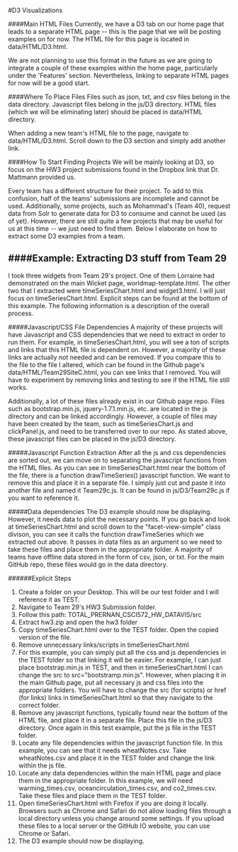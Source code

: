#D3 Visualizations

####Main HTML Files
Currently, we have a D3 tab on our home page that leads to a separate HTML page -- this is the page that we will be posting examples on for now. The HTML file for this page is located in data/HTML/D3.html. 

We are not planning to use this format in the future as we are going to integrate a couple of these examples within the home page, particularly under the 'Features' section. Nevertheless, linking to separate HTML pages for now will be a good start.

####Where To Place Files
Files such as json, txt, and csv files belong in the data directory. Javascript files belong in the js/D3 directory. HTML files (which we will be eliminating later) should be placed in data/HTML directory.

When adding a new team's HTML file to the page, navigate to data/HTML/D3.html. Scroll down to the D3 section and simply add another link.

####How To Start Finding Projects
We will be mainly looking at D3, so focus on the HW3 project submissions found in the Dropbox link that Dr. Mattmann provided us.

Every team has a different structure for their project. To add to this confusion, half of the teams' submissions are incomplete and cannot be used. Additionally, some projects, such as Mohammad's (Team 40), request data from Solr to generate data for D3 to consume and cannot be used (as of yet). However, there are still quite a few projects that may be useful for us at this time -- we just need to find them. Below I elaborate on how to extract some D3 examples from a team. 

####Example: Extracting D3 stuff from Team 29
-------------------
I took three widgets from Team 29's project. One of them Lorraine had demonstrated on the main Wicket page, worldmap-template.html. The other two that I extracted were timeSeriesChart.html and widget3.html. I will just focus on timeSeriesChart.html. Explicit steps can be found at the bottom of this example. The following information is a description of the overall process.

#####Javascript/CSS File Dependencies
A majority of these projects will have Javascript and CSS dependencies that we need to extract in order to run them. For example, in timeSeriesChart.html, you will see a ton of scripts and links that this HTML file is dependent on. However, a majority of these links are actually not needed and can be removed. If you compare this to the file to the file I altered, which can be found in the Github page's data/HTML/Team29SiteC.html, you can see links that I removed. You will have to experiment by removing links and testing to see if the HTML file still works.

Additionally, a lot of these files already exist in our Github page repo. Files such as bootstrap.min.js, jquery-1.7.1.min.js, etc. are located in the js directory and can be linked accordingly. However, a couple of files may have been created by the team, such as timeSeriesChart.js and clickPanel.js, and need to be transferred over to our repo. As stated above, these javascript files can be placed in the js/D3 directory. 

#####Javascript Function Extraction
After all the js and css dependencies are sorted out, we can move on to separating the javascript functions from the HTML files. As you can see in timeSeriesChart.html near the bottom of the file, there is a function drawTimeSeries() javascript function. We want to remove this and place it in a separate file. I simply just cut and paste it into another file and named it Team29c.js. It can be found in js/D3/Team29c.js if you want to reference it. 

#####Data dependencies
The D3 example should now be displaying. However, it needs data to plot the necessary points. If you go back and look at timeSeriesChart.html and scroll down to the "facet-view-simple" class divison, you can see it calls the function drawTimeSeries which we extracted out above. It passes in data files as an argument so we need to take these files and place them in the appropriate folder. A majority of teams have offline data stored in the form of csv, json, or txt. For the main GitHub repo, these files would go in the data directory.

######Explicit Steps
1. Create a folder on your Desktop. This will be our test folder and I will reference it as TEST.
2. Navigate to Team 29's HW3 Submission folder. 
3. Follow this path: TOTAL_PRERNAN_CSCI572_HW_DATAVIS/src
4. Extract hw3.zip and open the hw3 folder
5. Copy timeSeriesChart.html over to the TEST folder. Open the copied version of the file.
6. Remove unnecessary links/scripts in timeSeriesChart.html
7. For this example, you can simply put all the css and js dependencies in the TEST folder so that linking it will be easier. For example, I can just place bootstrap.min.js in TEST, and then in timeSeriesChart.html I can change the src to src="bootstramp.min.js". However, when placing it in the main Github page, put all necessary js and css files into the appropriate folders. You will have to change the src (for scripts) or href (for links) links in timeSeriesChart.html so that they navigate to the correct folder. 
8. Remove any javascript functions, typically found near the bottom of the HTML file, and place it in a separate file. Place this file in the js/D3 directory. Once again in this test example, put the js file in the TEST folder. 
9. Locate any file dependencies within the javascript function file. In this example, you can see that it needs wheatNotes.csv. Take wheatNotes.csv and place it in the TEST folder and change the link within the js file.
10. Locate any data dependencies within the main HTML page and place them in the appropriate folder. In this example, we will need warming_times.csv, oceancirculation_times.csv, and co2_times.csv. Take these files and place them in the TEST folder.
11. Open timeSeriesChart.html with Firefox if you are doing it locally. Browsers such as Chrome and Safari do not allow loading files through a local directory unless you change around some settings. If you upload these files to a local server or the GitHub IO website, you can use Chrome or Safari.
12. The D3 example should now be displaying.
 




 




